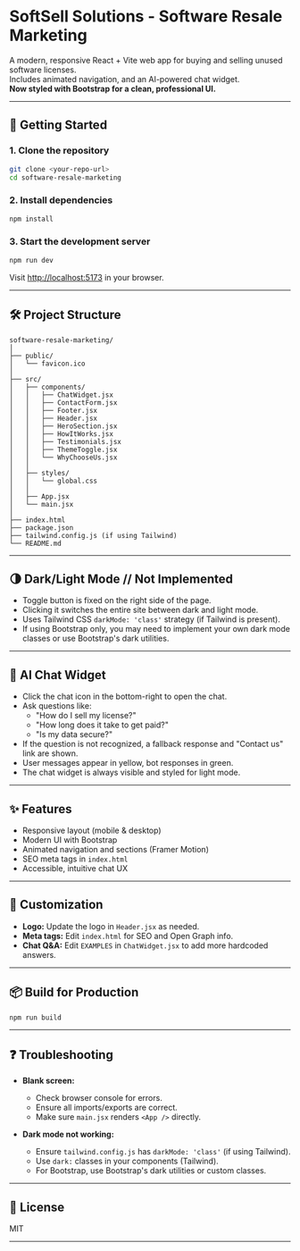 # SoftSell Solutions - Software Resale Marketing

A modern, responsive React + Vite web app for buying and selling unused software licenses.  
Includes  animated navigation, and an AI-powered chat widget.  
**Now styled with Bootstrap for a clean, professional UI.**

---

## 🚀 Getting Started

### 1. **Clone the repository**
```sh
git clone <your-repo-url>
cd software-resale-marketing
```

### 2. **Install dependencies**
```sh
npm install
```

### 3. **Start the development server**
```sh
npm run dev
```
Visit [http://localhost:5173](http://localhost:5173) in your browser.

---

## 🛠️ Project Structure

```
software-resale-marketing/
│
├── public/
│   └── favicon.ico
│
├── src/
│   ├── components/
│   │   ├── ChatWidget.jsx
│   │   ├── ContactForm.jsx
│   │   ├── Footer.jsx
│   │   ├── Header.jsx
│   │   ├── HeroSection.jsx
│   │   ├── HowItWorks.jsx
│   │   ├── Testimonials.jsx
│   │   ├── ThemeToggle.jsx
│   │   └── WhyChooseUs.jsx
│   │
│   ├── styles/
│   │   └── global.css
│   │
│   ├── App.jsx
│   └── main.jsx
│
├── index.html
├── package.json
├── tailwind.config.js (if using Tailwind)
└── README.md
```

---

## 🌗 Dark/Light Mode  // Not Implemented

- Toggle button is fixed on the right side of the page.
- Clicking it switches the entire site between dark and light mode.
- Uses Tailwind CSS `darkMode: 'class'` strategy (if Tailwind is present).
- If using Bootstrap only, you may need to implement your own dark mode classes or use Bootstrap's dark utilities.

---

## 💬 AI Chat Widget

- Click the chat icon in the bottom-right to open the chat.
- Ask questions like:
  - "How do I sell my license?"
  - "How long does it take to get paid?"
  - "Is my data secure?"
- If the question is not recognized, a fallback response and "Contact us" link are shown.
- User messages appear in yellow, bot responses in green.
- The chat widget is always visible and styled for light mode.

---

## ✨ Features

- Responsive layout (mobile & desktop)
- Modern UI with Bootstrap
- Animated navigation and sections (Framer Motion)
- SEO meta tags in `index.html`
- Accessible, intuitive chat UX

---

## 📝 Customization

- **Logo:** Update the logo in `Header.jsx` as needed.
- **Meta tags:** Edit `index.html` for SEO and Open Graph info.
- **Chat Q&A:** Edit `EXAMPLES` in `ChatWidget.jsx` to add more hardcoded answers.

---

## 📦 Build for Production

```sh
npm run build
```

---

## ❓ Troubleshooting

- **Blank screen:**  
  - Check browser console for errors.
  - Ensure all imports/exports are correct.
  - Make sure `main.jsx` renders `<App />` directly.

- **Dark mode not working:**  
  - Ensure `tailwind.config.js` has `darkMode: 'class'` (if using Tailwind).
  - Use `dark:` classes in your components (Tailwind).
  - For Bootstrap, use Bootstrap's dark utilities or custom classes.

---

## 📄 License

MIT

---